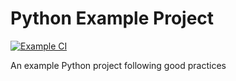 # Python Example Project

[![Example CI](https://github.com/DPham-X/python-example-project/actions/workflows/ci.yml/badge.svg?branch=main)](https://github.com/DPham-X/python-example-project/actions/workflows/ci.yml)

An example Python project following good practices
